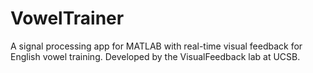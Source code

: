 # VowelTrainer
A signal processing app for MATLAB with real-time visual feedback for English vowel training. Developed by the VisualFeedback lab at UCSB. 
